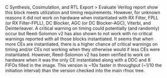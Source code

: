 C Synthesis, Cosimulation, and RTL Export > Evaluate Verilog report show this block meets utilization and timing requirements. However, for unknown reasons it did not work on hardware when instantiated with RX Filter, FPLL (or RX Filter-FPLL), DC Blocker, AGC (or DC Blocker-AGC), Viterbi, and Deinterleaver. A critical warning on timing could potentially (and randomly) occur but Reed-Solomon v2 has also shown to not work with no critical warnings reported with all those blocks instantiated. It seems that when more CEs are instantiated, there is a higher chance of critical warnings on timing and/or CEs not working when they otherwise would if less CEs were instantiated. However, Reed-Solomon v2 has been verified to work on hardware when it was the only CE instantiated along with a DDC and 8 FIFOs filled in the image. This version is ~10x faster in throughput (~1/10 the initiation interval) than the version checked into the main rfnoc tree.
